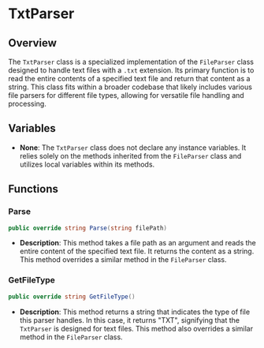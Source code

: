 # TxtParser

## Overview
The `TxtParser` class is a specialized implementation of the `FileParser` class designed to handle text files with a `.txt` extension. Its primary function is to read the entire contents of a specified text file and return that content as a string. This class fits within a broader codebase that likely includes various file parsers for different file types, allowing for versatile file handling and processing.

## Variables
- **None**: The `TxtParser` class does not declare any instance variables. It relies solely on the methods inherited from the `FileParser` class and utilizes local variables within its methods.

## Functions

### Parse
```csharp
public override string Parse(string filePath)
```
- **Description**: This method takes a file path as an argument and reads the entire content of the specified text file. It returns the content as a string. This method overrides a similar method in the `FileParser` class.

### GetFileType
```csharp
public override string GetFileType()
```
- **Description**: This method returns a string that indicates the type of file this parser handles. In this case, it returns "TXT", signifying that the `TxtParser` is designed for text files. This method also overrides a similar method in the `FileParser` class.